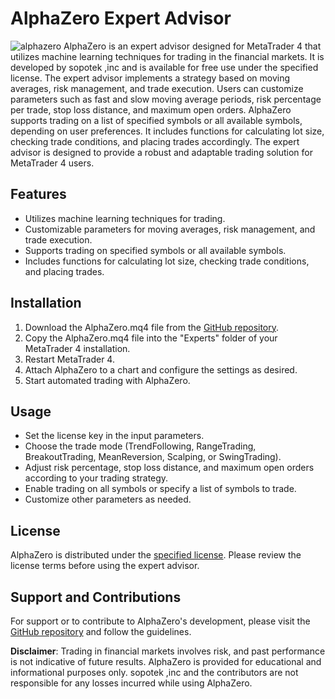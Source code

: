 
# AlphaZero Expert Advisor
![alphazero](/MQL4/Images/alphazero.png)
AlphaZero is an expert advisor designed for MetaTrader 4 that utilizes machine learning techniques for trading in the financial markets. It is developed by sopotek ,inc and is available for free use under the specified license. The expert advisor implements a strategy based on moving averages, risk management, and trade execution. Users can customize parameters such as fast and slow moving average periods, risk percentage per trade, stop loss distance, and maximum open orders. AlphaZero supports trading on a list of specified symbols or all available symbols, depending on user preferences. It includes functions for calculating lot size, checking trade conditions, and placing trades accordingly. The expert advisor is designed to provide a robust and adaptable trading solution for MetaTrader 4 users.

## Features

- Utilizes machine learning techniques for trading.
- Customizable parameters for moving averages, risk management, and trade execution.
- Supports trading on specified symbols or all available symbols.
- Includes functions for calculating lot size, checking trade conditions, and placing trades.

## Installation

1. Download the AlphaZero.mq4 file from the [GitHub repository](https://www.github.com/nguemechieu/alphazero).
2. Copy the AlphaZero.mq4 file into the "Experts" folder of your MetaTrader 4 installation.
3. Restart MetaTrader 4.
4. Attach AlphaZero to a chart and configure the settings as desired.
5. Start automated trading with AlphaZero.

## Usage

- Set the license key in the input parameters.
- Choose the trade mode (TrendFollowing, RangeTrading, BreakoutTrading, MeanReversion, Scalping, or SwingTrading).
- Adjust risk percentage, stop loss distance, and maximum open orders according to your trading strategy.
- Enable trading on all symbols or specify a list of symbols to trade.
- Customize other parameters as needed.

## License

AlphaZero is distributed under the [specified license](https://www.github.com/nguemechieu/alphazero/LICENSE.md). Please review the license terms before using the expert advisor.

## Support and Contributions

For support or to contribute to AlphaZero's development, please visit the [GitHub repository](https://www.github.com/nguemechieu/alphazero) and follow the guidelines.


**Disclaimer**: Trading in financial markets involves risk, and past performance is not indicative of future results. AlphaZero is provided for educational and informational purposes only. sopotek ,inc and the contributors are not responsible for any losses incurred while using AlphaZero.

